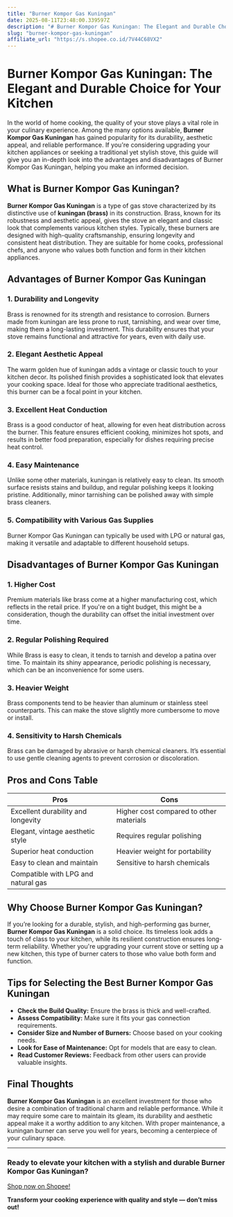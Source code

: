 ```yaml
---
title: "Burner Kompor Gas Kuningan"
date: 2025-08-11T23:48:00.339597Z
description: "# Burner Kompor Gas Kuningan: The Elegant and Durable Choice for Your Kitchen..."
slug: "burner-kompor-gas-kuningan"
affiliate_url: "https://s.shopee.co.id/7V44C68VX2"
---
```

# Burner Kompor Gas Kuningan: The Elegant and Durable Choice for Your Kitchen

In the world of home cooking, the quality of your stove plays a vital role in your culinary experience. Among the many options available, **Burner Kompor Gas Kuningan** has gained popularity for its durability, aesthetic appeal, and reliable performance. If you're considering upgrading your kitchen appliances or seeking a traditional yet stylish stove, this guide will give you an in-depth look into the advantages and disadvantages of Burner Kompor Gas Kuningan, helping you make an informed decision.

## What is Burner Kompor Gas Kuningan?

**Burner Kompor Gas Kuningan** is a type of gas stove characterized by its distinctive use of **kuningan (brass)** in its construction. Brass, known for its robustness and aesthetic appeal, gives the stove an elegant and classic look that complements various kitchen styles. Typically, these burners are designed with high-quality craftsmanship, ensuring longevity and consistent heat distribution. They are suitable for home cooks, professional chefs, and anyone who values both function and form in their kitchen appliances.

## Advantages of Burner Kompor Gas Kuningan

### 1. Durability and Longevity

Brass is renowned for its strength and resistance to corrosion. Burners made from kuningan are less prone to rust, tarnishing, and wear over time, making them a long-lasting investment. This durability ensures that your stove remains functional and attractive for years, even with daily use.

### 2. Elegant Aesthetic Appeal

The warm golden hue of kuningan adds a vintage or classic touch to your kitchen decor. Its polished finish provides a sophisticated look that elevates your cooking space. Ideal for those who appreciate traditional aesthetics, this burner can be a focal point in your kitchen.

### 3. Excellent Heat Conduction

Brass is a good conductor of heat, allowing for even heat distribution across the burner. This feature ensures efficient cooking, minimizes hot spots, and results in better food preparation, especially for dishes requiring precise heat control.

### 4. Easy Maintenance

Unlike some other materials, kuningan is relatively easy to clean. Its smooth surface resists stains and buildup, and regular polishing keeps it looking pristine. Additionally, minor tarnishing can be polished away with simple brass cleaners.

### 5. Compatibility with Various Gas Supplies

Burner Kompor Gas Kuningan can typically be used with LPG or natural gas, making it versatile and adaptable to different household setups.

## Disadvantages of Burner Kompor Gas Kuningan

### 1. Higher Cost

Premium materials like brass come at a higher manufacturing cost, which reflects in the retail price. If you're on a tight budget, this might be a consideration, though the durability can offset the initial investment over time.

### 2. Regular Polishing Required

While Brass is easy to clean, it tends to tarnish and develop a patina over time. To maintain its shiny appearance, periodic polishing is necessary, which can be an inconvenience for some users.

### 3. Heavier Weight

Brass components tend to be heavier than aluminum or stainless steel counterparts. This can make the stove slightly more cumbersome to move or install.

### 4. Sensitivity to Harsh Chemicals

Brass can be damaged by abrasive or harsh chemical cleaners. It’s essential to use gentle cleaning agents to prevent corrosion or discoloration.

## Pros and Cons Table

| Pros                                | Cons                                    |
|-------------------------------------|----------------------------------------|
| Excellent durability and longevity | Higher cost compared to other materials |
| Elegant, vintage aesthetic style     | Requires regular polishing           |
| Superior heat conduction             | Heavier weight for portability       |
| Easy to clean and maintain           | Sensitive to harsh chemicals        |
| Compatible with LPG and natural gas|                                         |

## Why Choose Burner Kompor Gas Kuningan?

If you’re looking for a durable, stylish, and high-performing gas burner, **Burner Kompor Gas Kuningan** is a solid choice. Its timeless look adds a touch of class to your kitchen, while its resilient construction ensures long-term reliability. Whether you're upgrading your current stove or setting up a new kitchen, this type of burner caters to those who value both form and function.

## Tips for Selecting the Best Burner Kompor Gas Kuningan

- **Check the Build Quality:** Ensure the brass is thick and well-crafted.
- **Assess Compatibility:** Make sure it fits your gas connection requirements.
- **Consider Size and Number of Burners:** Choose based on your cooking needs.
- **Look for Ease of Maintenance:** Opt for models that are easy to clean.
- **Read Customer Reviews:** Feedback from other users can provide valuable insights.

## Final Thoughts

**Burner Kompor Gas Kuningan** is an excellent investment for those who desire a combination of traditional charm and reliable performance. While it may require some care to maintain its gleam, its durability and aesthetic appeal make it a worthy addition to any kitchen. With proper maintenance, a kuningan burner can serve you well for years, becoming a centerpiece of your culinary space.

---

### Ready to elevate your kitchen with a stylish and durable Burner Kompor Gas Kuningan? 

[Shop now on Shopee!](https://s.shopee.co.id/7V44C68VX2)

**Transform your cooking experience with quality and style — don’t miss out!**